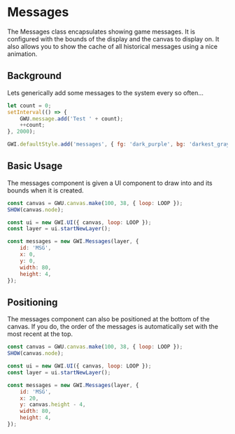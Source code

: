 # Messages

The Messages class encapsulates showing game messages. It is configured with the bounds of the display and the canvas to display on. It also allows you to show the cache of all historical messages using a nice animation.

## Background

Lets generically add some messages to the system every so often...

```js
let count = 0;
setInterval(() => {
    GWU.message.add('Test ' + count);
    ++count;
}, 2000);

GWI.defaultStyle.add('messages', { fg: 'dark_purple', bg: 'darkest_gray' });
```

## Basic Usage

The messages component is given a UI component to draw into and its bounds when it is created.

```js
const canvas = GWU.canvas.make(100, 38, { loop: LOOP });
SHOW(canvas.node);

const ui = new GWI.UI({ canvas, loop: LOOP });
const layer = ui.startNewLayer();

const messages = new GWI.Messages(layer, {
    id: 'MSG',
    x: 0,
    y: 0,
    width: 80,
    height: 4,
});
```

## Positioning

The messages component can also be positioned at the bottom of the canvas. If you do, the order of the messages is automatically set with the most recent at the top.

```js
const canvas = GWU.canvas.make(100, 38, { loop: LOOP });
SHOW(canvas.node);

const ui = new GWI.UI({ canvas, loop: LOOP });
const layer = ui.startNewLayer();

const messages = new GWI.Messages(layer, {
    id: 'MSG',
    x: 20,
    y: canvas.height - 4,
    width: 80,
    height: 4,
});
```
